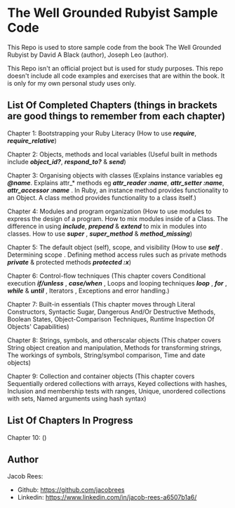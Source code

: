 # The Well Grounded Rubyist Sample Code

This Repo is used to store sample code from the book The Well Grounded Rubyist by David A Black (author), Joseph Leo (author).

This Repo isn't an official project but is used for study purposes. This repo doesn't include all code examples and exercises that are within the book. It is only for my own personal study uses only.

## List Of Completed Chapters (things in brackets are good things to remember from each chapter)
  Chapter 1: Bootstrapping your Ruby Literacy (How to use ***require***, ***require_relative***)
  
  Chapter 2: Objects, methods and local variables (Useful built in methods include ***object_id?***, ***respond_to?*** & ***send***)
  
  Chapter 3: Organising objects with classes (Explains instance variables eg ***@name***. Explains attr_* methods eg ***attr_reader :name***,  ***attr_setter :name***,  ***attr_accessor :name*** . In Ruby, an instance method provides functionality to an Object. A class method provides functionality to a class itself.)
  
  Chapter 4: Modules and program organization (How to use modules to express the design of a program. How to mix modules inside of a Class. The difference in using  ***include***, ***prepend*** & ***extend*** to mix in modules into classes. How to use ***super*** , ***super_method*** & ***method_missing***)
  
  Chapter 5: The default object (self), scope, and visibility (How to use ***self*** . Determining scope . Defining method access rules such as private methods ***private*** & protected methods ***protected :x***)
  
  Chapter 6: Control-flow techniques (This chapter covers Conditional execution ***if/unless*** , ***case/when*** , Loops and looping techniques ***loop*** ,  ***for*** , ***while*** & ***until*** , Iterators , Exceptions and error handling.)

  Chapter 7: Built-in essentials (This chapter moves through Literal Constructors, Syntactic Sugar, Dangerous And/Or Destructive Methods, Boolean States, Object-Comparison Techniques, Runtime Inspection Of Objects' Capabilities)
  
  Chapter 8: Strings, symbols, and otherscalar objects (This chatper covers String object creation and manipulation, Methods for transforming strings, The workings of symbols, String/symbol comparison, Time and date objects)
  
  Chapter 9: Collection and container objects (This chapter covers Sequentially ordered collections with arrays, Keyed collections with hashes, Inclusion and membership tests with ranges, Unique, unordered collections with sets, Named arguments using hash syntax)
  
## List Of Chapters In Progress
  Chapter 10:  ()

## Author
Jacob Rees:
- Github: https://github.com/jacobrees
- Linkedin: https://www.linkedin.com/in/jacob-rees-a6507b1a6/
